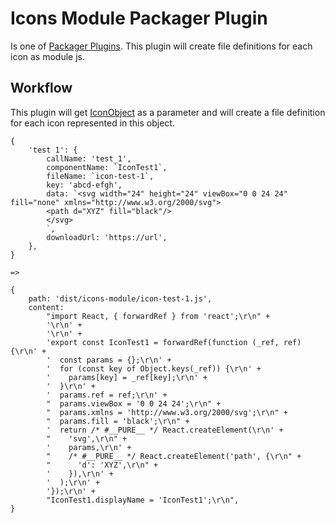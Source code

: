 # Icons Module Packager Plugin

Is one of [Packager Plugins](../). This plugin will create file definitions for each icon as module js.

## Workflow

This plugin will get [IconObject](../../dev-dependencies/types) as a parameter and will create a file definition for each icon represented in this object.

```
{
    'test 1': {
        callName: 'test_1',
        componentName: `IconTest1`,
        fileName: `icon-test-1`,
        key: 'abcd-efgh',
        data: `<svg width="24" height="24" viewBox="0 0 24 24" fill="none" xmlns="http://www.w3.org/2000/svg">
        <path d="XYZ" fill="black"/>
        </svg>
        `,
        downloadUrl: 'https://url',
    },
}

=>

{
    path: 'dist/icons-module/icon-test-1.js',
    content:
        "import React, { forwardRef } from 'react';\r\n" +
        '\r\n' +
        '\r\n' +
        'export const IconTest1 = forwardRef(function (_ref, ref) {\r\n' +
        '  const params = {};\r\n' +
        '  for (const key of Object.keys(_ref)) {\r\n' +
        '    params[key] = _ref[key];\r\n' +
        '  }\r\n' +
        '  params.ref = ref;\r\n' +
        "  params.viewBox = '0 0 24 24';\r\n" +
        "  params.xmlns = 'http://www.w3.org/2000/svg';\r\n" +
        "  params.fill = 'black';\r\n" +
        '  return /* #__PURE__ */ React.createElement(\r\n' +
        "    'svg',\r\n" +
        '    params,\r\n' +
        "    /* #__PURE__ */ React.createElement('path', {\r\n" +
        "      'd': 'XYZ',\r\n" +
        '    }),\r\n' +
        '  );\r\n' +
        '});\r\n' +
        "IconTest1.displayName = 'IconTest1';\r\n",
}
```
